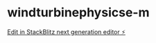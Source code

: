 # windturbinephysicse-m

[Edit in StackBlitz next generation editor ⚡️](https://stackblitz.com/~/github.com/Infuii/windturbinephysicse-m)